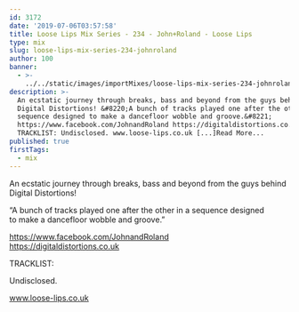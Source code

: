 ```yaml
---
id: 3172
date: '2019-07-06T03:57:58'
title: Loose Lips Mix Series - 234 - John+Roland - Loose Lips
type: mix
slug: loose-lips-mix-series-234-johnroland
author: 100
banner:
  - >-
    ../../static/images/importMixes/loose-lips-mix-series-234-johnroland/image3172.jpeg
description: >-
  An ecstatic journey through breaks, bass and beyond from the guys behind
  Digital Distortions! &#8220;A bunch of tracks played one after the other in a
  sequence designed to make a dancefloor wobble and groove.&#8221;
  https://www.facebook.com/JohnandRoland https://digitaldistortions.co.uk
  TRACKLIST: Undisclosed. www.loose-lips.co.uk [...]Read More...
published: true
firstTags:
  - mix
---
```

An ecstatic journey through breaks, bass and beyond from the guys behind Digital Distortions!

“A bunch of tracks played one after the other in a sequence designed  
to make a dancefloor wobble and groove.”

https://www.facebook.com/JohnandRoland  
https://digitaldistortions.co.uk

TRACKLIST:

Undisclosed.

www.loose-lips.co.uk